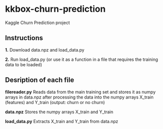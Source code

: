 # kkbox-churn-prediction
Kaggle Churn Prediction project

<h2>Instructions</h2>

<strong>1.</strong> Download data.npz and load_data.py

<strong>2.</strong> Run load_data.py (or use it as a function in a file that requires the training data to be loaded)

<h2>Desription of each file</h2>

<strong>filereader.py</strong> Reads data from the main training set and stores it as numpy arrays in data.npz after processing the data into the numpy arrays X_train (features) and Y_train (output: churn or no churn)

<strong>data.npz</strong> Stores the numpy arrays X_train and Y_train

<strong>load_data.py</strong> Extracts X_train and Y_train from data.npz
